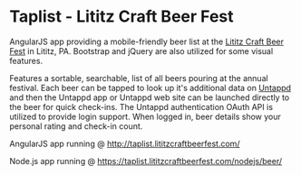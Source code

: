 Taplist - Lititz Craft Beer Fest
=========

AngularJS app providing a mobile-friendly beer list at the [Lititz Craft Beer Fest](http://www.lititzcraftbeerfest.com) in Lititz, PA. Bootstrap and jQuery are also utilized for some visual features.

Features a sortable, searchable, list of all beers pouring at the annual festival.
Each beer can be tapped to look up it's additional data on [Untappd](https://untappd.com) and then the Untappd app or Untappd web site can be launched directly to the beer for quick check-ins. The Untappd authentication OAuth API is utilized to provide login support. When logged in, beer details show your personal rating and check-in count.

AngularJS app running @ http://taplist.lititzcraftbeerfest.com/

Node.js app running @ https://taplist.lititzcraftbeerfest.com/nodejs/beer/
